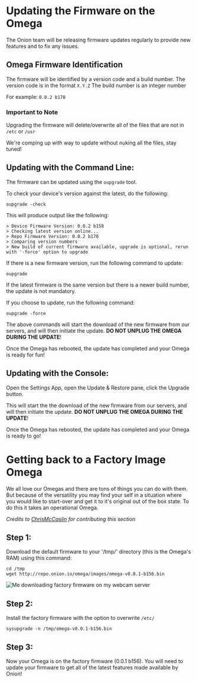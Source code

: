 # Updating the Firmware on the Omega

The Onion team will be releasing firmware updates regularly to provide new features and to fix any issues.

## Omega Firmware Identification

The firmware will be identified by a version code and a build number.
The version code is in the format `X.Y.Z`
The build number is an integer number

For example: `0.0.2 b170`

### Important to Note

Upgrading the firmware will delete/overwrite all of the files that are not in `/etc` or `/usr`

We're comping up with way to update without nuking all the files, stay tuned!


## Updating with the Command Line:

The firmware can be updated using the `oupgrade` tool.

To check your device's version against the latest, do the following:

```
oupgrade -check
```

This will produce output like the following:

```
> Device Firmware Version: 0.0.2 b158
> Checking latest version online...
> Repo Firmware Version: 0.0.2 b170
> Comparing version numbers
> New build of current firmware available, upgrade is optional, rerun with '-force' option to upgrade
```

If there is a new firmware version, run the following command to update:

```
oupgrade
```

If the latest firmware is the same version but there is a newer build number, the update is not mandatory.

If you choose to update, run the following command:

```
oupgrade -force
```

The above commands will start the download of the new firmware from our servers, and will then initiate the update.
**DO NOT UNPLUG THE OMEGA DURING THE UPDATE**!

Once the Omega has rebooted, the update has completed and your Omega is ready for fun!


## Updating with the Console:

Open the Settings App, open the Update & Restore pane, click the Upgrade button.

This will start the the download of the new firmware from our servers, and will then initiate the update.
**DO NOT UNPLUG THE OMEGA DURING THE UPDATE**!

Once the Omega has rebooted, the update has completed and your Omega is ready to go!

# Getting back to a Factory Image Omega

We all love our Omegas and there are tons of things you can do with them. But because of the versatility you may find your self in a situation where you would like to start-over and get it to it's original out of the box state. To do this it takes an operational Omega. 

*Credits to [ChrisMcCaslin](https://community.onion.io/user/chris-mccaslin) for contributing this section*

## Step 1:
Download the default firmware to your '/tmp/' directory (this is the Omega's RAM) using this command:
```
cd /tmp
wget http://repo.onion.io/omega/images/omega-v0.0.1-b156.bin
```
![Me downloading factory firmware on my webcam server](http://i.imgur.com/YHvakiu.png "Me downloading factory firmware on my webcam server")

## Step 2:
Install the factory firmware with the option to overwrite `/etc/`
```
sysupgrade -n /tmp/omega-v0.0.1-b156.bin
```

## Step 3:
Now your Omega is on the factory firmware (0.0.1 b156). You will need to update your firmware to get all of the latest features made available by Onion!

